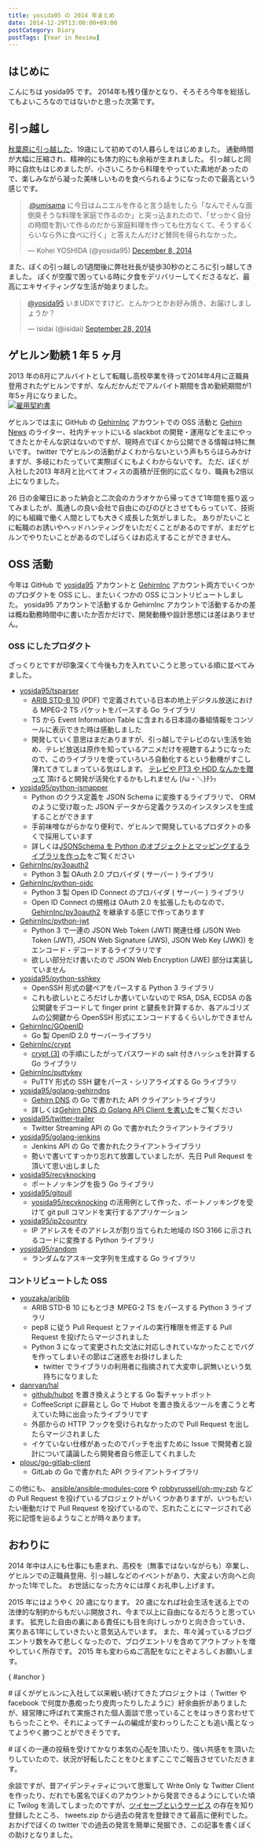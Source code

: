 ```yaml
---
title: yosida95 の 2014 年まとめ
date: 2014-12-29T13:00:00+09:00
postCategory: Diary
postTags: [Year in Review]
---
```


## はじめに

こんにちは yosida95 です。
2014年も残り僅かとなり、そろそろ今年を総括してもよいころなのではないかと思った次第です。

## 引っ越し

[秋葉原に引っ越した](/2014/09/19/083000.html)、19歳にして初めての1人暮らしをはじめました。
通勤時間が大幅に圧縮され、精神的にも体力的にも余裕が生まれました。
引っ越しと同時に自炊もはじめましたが、小さいころから料理をやっていた素地があったので、楽しみながら凝った美味しいものを食べられるようになったので最高という感じです。

<blockquote class="twitter-tweet" lang="en"><p lang="ja" dir="ltr">.<a href="https://twitter.com/umisama">@umisama</a> に今日はムニエルを作ると言う話をしたら「なんでそんな面倒臭そうな料理を家庭で作るのか」と突っ込まれたので、「せっかく自分の時間を割いて作るのだから家庭料理を作っても仕方なくて、そうするくらいなら外に食べに行く」と答えたんだけど賛同を得られなかった。</p>&mdash; Kohei YOSHIDA (@yosida95) <a href="https://twitter.com/yosida95/status/541894740954722304">December 8, 2014</a></blockquote>

また、ぼくの引っ越しの1週間後に弊社社長が徒歩30秒のところに引っ越してきました。
ぼくが空腹で困っている時に夕食をデリバリーしてくださるなど、最高にエキサイティングな生活が始まりました。

<blockquote class="twitter-tweet" lang="en"><p lang="ja" dir="ltr"><a href="https://twitter.com/yosida95">@yosida95</a> いまUDXですけど、とんかつとかお好み焼き、お届けしましょうか？</p>&mdash; isidai (@isidai) <a href="https://twitter.com/isidai/status/516201112420896772">September 28, 2014</a></blockquote>

## ゲヒルン勤続 1 年 5 ヶ月

2013 年の8月にアルバイトとして転職し高校卒業を待って2014年4月に正職員登用されたゲヒルンですが、なんだかんだでアルバイト期間を含め勤続期間が1年5ヶ月になりました。<br />
[![雇用契約書](https://yosida95.com/photos/rZTg6.raw.jpeg)](https://yosida95.com/photos/rZTg6.raw.jpeg)

ゲヒルンでは主に GitHub の [GehirnInc](https://github.com/GehirnInc) アカウントでの OSS 活動と [Gehirn News](http://news.gehirn.jp/) のライター、社内チャットにいる slackbot の開発・運用などを主にやってきたとかそんな訳はないのですが、現時点でぼくから公開できる情報は特に無いです。
twitter でゲヒルンの活動がよくわからないという声もちらほらみかけますが、多岐にわたっていて実際ぼくにもよくわからないです。
ただ、ぼくが入社した2013 年8月と比べてオフィスの面積が圧倒的に広くなり、職員も2倍以上になりました。

26 日の金曜日にあった納会と二次会のカラオケから帰ってきて1年間を振り返ってみましたが、風通しの良い会社で自由にのびのびとさせてもらっていて、技術的にも組織で働く人間としても大きく成長した気がしました。
ありがたいことに転職のお誘いやヘッドハンティングをいただくことがあるのですが、まだゲヒルンでやりたいことがあるのでしばらくはお応えすることができません。

## OSS 活動

今年は GitHub で [yosida95](https://github.com/yosida95) アカウントと [GehirnInc](https://github.com/GehirnInc) アカウント両方でいくつかのプロダクトを OSS にし、またいくつかの OSS にコントリビュートしました。
yosida95 アカウントで活動するか GehirnInc アカウントで活動するかの差は概ね勤務時間中に書いたか否かだけで、開発動機や設計思想には差はありません。

### OSS にしたプロダクト

ざっくりとですが印象深くて今後も力を入れていこうと思っている順に並べてみました。

- [yosida95/tsparser](https://github.com/yosida95/tsparser)
  - [ARIB STD-B 10](http://www.arib.or.jp/english/html/overview/doc/2-STD-B10v4_8.pdf) (PDF) で定義されている日本の地上デジタル放送における MPEG-2 TS パケットをパースする Go ライブラリ
  - TS から Event Information Table に含まれる日本語の番組情報をコンソールに表示できた時は感動しました
  - 開発していく意思はまだありますが、引っ越しでテレビのない生活を始め、テレビ放送は原作を知っているアニメだけを視聴するようになったので、このライブラリを使っていろいろ自動化するという動機がすこし薄れてきてしまっている気はします。
    [テレビや PT3 や HDD なんかを贈って](https://amzn.to/yosida95) 頂けると開発が活発化するかもしれません (/ω・＼)ﾁﾗｯ
- [yosida95/python-jsmapper](https://github.com/yosida95/python-jsmapper)
  - Python のクラス定義を JSON Schema に変換するライブラリで、 ORM のように受け取った JSON データから定義クラスのインスタンスを生成することができます
  - 手前味噌ながらかなり便利で、ゲヒルンで開発しているプロダクトの多くで採用しています
  - 詳しくは[JSONSchema を Python のオブジェクトとマッピングするライブラリを作った](/2014/06/15/233351.html)をご覧ください
- [GehirnInc/py3oauth2](https://github.com/GehirnInc/py3oauth2)
  - Python 3 製 OAuth 2.0 プロバイダ ( サーバー ) ライブラリ
- [GehirnInc/python-oidc](https://github.com/GehirnInc/python-oidc)
  - Python 3 製 Open ID Connect のプロバイダ ( サーバー ) ライブラリ
  - Open ID Connect の規格は OAuth 2.0 を拡張したものなので、 [GehirnInc/py3oauth2](https://github.com/GehirnInc/py3oauth2) を継承する感じで作ってあります
- [GehirnInc/python-jwt](https://github.com/GehirnInc/python-jwt)
  - Python 3 で一連の JSON Web Token (JWT) 関連仕様 (JSON Web Token (JWT), JSON Web Signature (JWS), JSON Web Key (JWK)) をエンコード・デコードするライブラリです
  - 欲しい部分だけ書いたので JSON Web Encryption (JWE) 部分は実装していません
- [yosida95/python-sshkey](https://github.com/yosida95/python-sshkey)
  - OpenSSH 形式の鍵ペアをパースする Python 3 ライブラリ
  - これも欲しいところだけしか書いていないので RSA, DSA, ECDSA の各公開鍵をデコードして finger print と鍵長を計算するか、各アルゴリズムの公開鍵から OpenSSH 形式にエンコードするくらいしかできません
- [GehirnInc/GOpenID](https://github.com/GehirnInc/GOpenID)
  - Go 製 OpenID 2.0 サーバーライブラリ
- [GehirnInc/crypt](https://github.com/GehirnInc/crypt)
  - [crypt (3)](http://linux.die.net/man/3/crypt) の手順にしたがってパスワードの salt 付きハッシュを計算する Go ライブラリ
- [GehirnInc/puttykey](https://github.com/GehirnInc/puttykey)
  - PuTTY 形式の SSH 鍵をパース・シリアライズする Go ライブラリ
- [yosida95/golang-gehirndns](https://github.com/yosida95/golang-gehirndns)
  - [Gehirn DNS](http://www.gehirn.jp/dns.html) の Go で書かれた API クライアントライブラリ
  - 詳しくは[Gehirn DNS の Golang API Client を書いた](/2014/07/03/163536.html)をご覧ください
- [yosida95/twitter-trailer](https://github.com/yosida95/twitter-trailer)
  - Twitter Streaming API の Go で書かれたクライアントライブラリ
- [yosida95/golang-jenkins](https://github.com/yosida95/golang-jenkins)
  - Jenkins API の Go で書かれたクライアントライブラリ
  - 勢いで書いてすっかり忘れて放置していましたが、先日 Pull Request を頂いて思い出しました
- [yosida95/recvknocking](https://github.com/yosida95/recvknocking)
  - ポートノッキングを扱う Go ライブラリ
- [yosida95/gitpull](https://github.com/yosida95/gitpull)
  - [yosida95/recvknocking](https://github.com/yosida95/recvknocking) の活用例として作った、ポートノッキングを受けて git pull コマンドを実行するアプリケーション
- [yosida95/ip2country](https://github.com/yosida95/ip2country)
  - IP アドレスをそのアドレスが割り当てられた地域の ISO 3166 に示されるコードに変換する Python ライブラリ
- [yosida95/random](https://github.com/yosida95/random)
  - ランダムなアスキー文字列を生成する Go ライブラリ

### コントリビュートした OSS

- [youzaka/ariblib](https://github.com/youzaka/ariblib)
  - ARIB STD-B 10 にもとづき MPEG-2 TS をパースする Python 3 ライブラリ
  - pep8 に従う Pull Request とファイルの実行権限を修正する Pull Request を投げたらマージされました
  - Python 3 になって変更された文法に対応しきれていなかったことでバグを作ってしまいその節はご迷惑をお掛けしました
    - twitter でライブラリの利用者に指摘されて大変申し訳無いという気持ちになりました
- [danryan/hal](https://github.com/danryan/hal)
  - [github/hubot](https://github.com/github/hubot) を置き換えようとする Go 製チャットボット
  - CoffeeScript に辟易とし Go で Hubot を置き換えるツールを書こうと考えていた時に出会ったライブラリです
  - 外部からの HTTP フックを受けられなかったので Pull Request を出したらマージされました
  - イケていない仕様があったのでパッチを出すために Issue で開発者と設計について議論したら開発者自ら修正してくれました
- [plouc/go-gitlab-client](https://github.com/plouc/go-gitlab-client)
  - GitLab の Go で書かれた API クライアントライブラリ

この他にも、 [ansible/ansible-modules-core](https://github.com/ansible/ansible-modules-core) や [robbyrussell/oh-my-zsh](https://github.com/robbyrussell/oh-my-zsh) などの Pull Request を投げているプロジェクトがいくつかありますが、いつもだいたい衝動だけで Pull Request を投げているので、忘れたことにマージされて必死に記憶を辿るようなことが時々あります。

## おわりに

2014 年中は人にも仕事にも恵まれ、高校を（無事ではないながらも）卒業し、ゲヒルンでの正職員登用、引っ越しなどのイベントがあり、大変よい方向へと向かった1年でした。
お世話になった方々には厚くお礼申し上げます。

2015 年にはようやく 20 歳になります。
20 歳になれば社会生活を送る上での法律的な制約からもだいぶ開放され、今まで以上に自由になるだろうと思っています。
拡充した自由の裏にある責任にも目を向けしっかりと向き合っていき、実りある1年にしていきたいと意気込んでいます。
また、年々減っているブログエントリ数をみて悲しくなったので、ブログエントリを含めてアウトプットを増やしていく所存です。
2015 年も変わらぬご高配をなにとぞよろしくお願いします。

{ #anchor }

\# ぼくがゲヒルンに入社して以来戦い続けてきたプロジェクトは（ Twitter や facebook で何度か愚痴ったり皮肉ったりしたように）紆余曲折がありましたが、経営陣に呼ばれて実施された個人面談で思っていることをはっきり言わせてもらったことや、それによってチームの編成が変わっりしたことも追い風となってようやく勝つことができそうです。

\# ぼくの一連の投稿を受けてかなり本気の心配を頂いたり、強い共感をを頂いたりしていたので、状況が好転したことをひとまずここでご報告させていただきます。

余談ですが、昔アイデンティティについて思案して Write Only な Twitter Client を作ったり、だれでも匿名でぼくのアカウントから発言できるようにしていた頃に Twilog を消してしまったのですが、[ツイセーブというサービス](http://twisave.com/yosida95/search/%E5%8A%A9%E3%81%A3%E4%BA%BA+OR+%E9%9F%B3%E4%BF%A1%E4%B8%8D%E9%80%9A+OR+%E3%82%B3%E3%83%B3%E3%83%88%E3%83%AA%E3%83%93%E3%83%A5%E3%83%BC%E3%83%88+-Qiita+OR+%E3%83%95%E3%83%AD%E3%83%B3%E3%83%88+OR+%E7%A4%BE%E5%86%85%E3%83%8B%E3%83%BC%E3%83%88+OR+%E7%A4%BE%E4%BC%9A%E7%9A%84) の存在を知り登録したところ、 tweets.zip から過去の発言を登録できて最高に便利でした。
おかげでぼくの twitter での過去の発言を簡単に発掘でき、この記事を書くぼくの助けとなりました。
